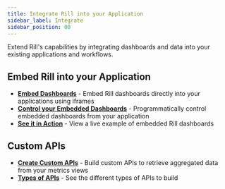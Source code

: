```yaml
---
title: Integrate Rill into your Application
sidebar_label: Integrate
sidebar_position: 00
---
```


Extend Rill's capabilities by integrating dashboards and data into your existing applications and workflows.

## Embed Rill into your Application

- **[Embed Dashboards](/integrate/embedding)** - Embed Rill dashboards directly into your applications using iframes
- **[Control your Embedded Dashboards](/integrate/embed-iframe-api)** - Programmatically control embedded dashboards from your application
- **[See it in Action](https://rill-embedding-example.netlify.app/)** - View a live example of embedded Rill dashboards



## Custom APIs

- **[Create Custom APIs](/integrate/custom-api)** - Build custom APIs to retrieve aggregated data from your metrics views
- **[Types of APIs](/integrate/custom-apis)** - See the different types of APIs to build



